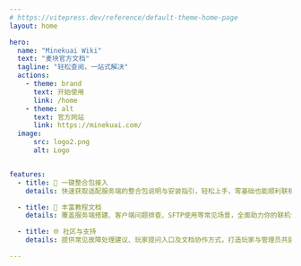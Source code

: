 ```yaml
---
# https://vitepress.dev/reference/default-theme-home-page
layout: home

hero:
  name: "Minekuai Wiki"
  text: "麦块官方文档"
  tagline: "轻松查阅，一站式解决"
  actions:
    - theme: brand
      text: 开始使用
      link: /home
    - theme: alt
      text: 官方网站
      link: https://minekuai.com/
  image:
      src: logo2.png
      alt: Logo


features:
  - title: 🧩 一键整合包接入
    details: 快速获取适配服务端的整合包说明与安装指引，轻松上手，零基础也能顺利联机。

  - title: 📖 丰富教程文档
    details: 覆盖服务端搭建、客户端问题排查、SFTP使用等常见场景，全面助力你的联机体验。

  - title: 🌐 社区与支持
    details: 提供常见故障处理建议、玩家提问入口及文档协作方式，打造玩家与管理员共建的生态圈。

---
```


